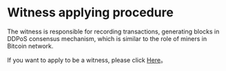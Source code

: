 # Witness applying procedure

The witness is responsible for recording transactions, generating blocks in DDPoS consensus mechanism, which is similar to the role of miners in Bitcoin network.

If you want to apply to be a witness, please click [Here](https://github.com/rui-coin/core/wiki/how_to_become_an_active_witness)。
